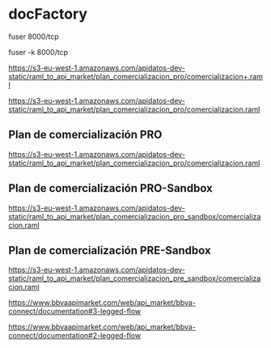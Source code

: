 # docFactory

fuser 8000/tcp

fuser -k 8000/tcp

https://s3-eu-west-1.amazonaws.com/apidatos-dev-static/raml_to_api_market/plan_comercializacion_pro/comercializacion+.raml

https://s3-eu-west-1.amazonaws.com/apidatos-dev-static/raml_to_api_market/plan_comercializacion_pro/comercializacion.raml

Plan de comercialización PRO
--------------------------------------------
https://s3-eu-west-1.amazonaws.com/apidatos-dev-static/raml_to_api_market/plan_comercializacion_pro/comercializacion.raml

Plan de comercialización PRO-Sandbox
-----------------------------------------------------------
https://s3-eu-west-1.amazonaws.com/apidatos-dev-static/raml_to_api_market/plan_comercializacion_pro_sandbox/comercializacion.raml

Plan de comercialización PRE-Sandbox
---------------------------------------------------------
https://s3-eu-west-1.amazonaws.com/apidatos-dev-static/raml_to_api_market/plan_comercializacion_pre_sandbox/comercializacion.raml


https://www.bbvaapimarket.com/web/api_market/bbva-connect/documentation#3-legged-flow

https://www.bbvaapimarket.com/web/api_market/bbva-connect/documentation#2-legged-flow